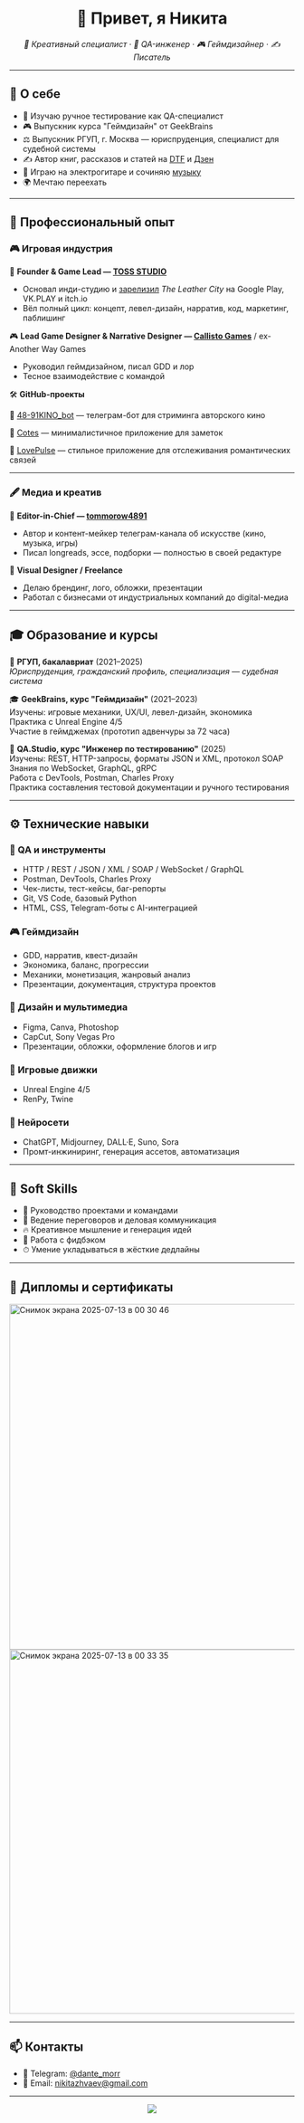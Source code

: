 <h1 align="center">👋 Привет, я Никита</h1>
<p align="center"><i>🎯 Креативный специалист · 🧪 QA-инженер · 🎮 Геймдизайнер · ✍️ Писатель</i></p>

---

## 🧭 О себе

- 🧩 Изучаю ручное тестирование как QA-специалист
- 🎮 Выпускник курса "Геймдизайн" от GeekBrains  
- ⚖️ Выпускник РГУП, г. Москва — юриспруденция, специалист для судебной системы  
- ✍️ Автор книг, рассказов и статей на [DTF](https://dtf.ru/id269504) и [Дзен](https://dzen.ru/toss)  
- 🎸 Играю на электрогитаре и сочиняю [музыку](https://vk.com/music/playlist/651786960_11_48e611ceeae2033fe8)  
- 🌍 Мечтаю переехать

---

## 💼 Профессиональный опыт

### 🎮 Игровая индустрия

🧵 **Founder & Game Lead — [TOSS STUDIO](https://logman12.itch.io/)**  
- Основал инди-студию и [зарелизил](https://logman12.itch.io/the-leather-city) *The Leather City* на Google Play, VK.PLAY и itch.io  
- Вёл полный цикл: концепт, левел-дизайн, нарратив, код, маркетинг, паблишинг

🎮 **Lead Game Designer & Narrative Designer — [Callisto Games](https://vk.com/department34)** / ex-Another Way Games  
- Руководил геймдизайном, писал GDD и лор 
- Тесное взаимодействие с командой

🛠 **GitHub-проекты** 

🔹 [48-91KINO_bot](https://github.com/dantemorrigan/48-91KINO_bot) — телеграм-бот для стриминга авторского кино

🔹 [Cotes](https://github.com/dantemorrigan/Cotes) — минималистичное приложение для заметок

🔹 [LovePulse](https://github.com/dantemorrigan/lovepulse) — стильное приложение для отслеживания романтических связей

---

### 🖋 Медиа и креатив

📡 **Editor-in-Chief — [tommorow4891](https://t.me/tommorow4891)**  
- Автор и контент-мейкер телеграм-канала об искусстве (кино, музыка, игры)  
- Писал longreads, эссе, подборки — полностью в своей редактуре

🎨 **Visual Designer / Freelance**  
- Делаю брендинг, лого, обложки, презентации  
- Работал с бизнесами от индустриальных компаний до digital-медиа

---

## 🎓 Образование и курсы

📘 **РГУП, бакалавриат** (2021–2025)  
*Юриспруденция, гражданский профиль, специализация — судебная система*

🎓 **GeekBrains, курс "Геймдизайн"** (2021–2023)  
Изучены: игровые механики, UX/UI, левел-дизайн, экономика  
Практика с Unreal Engine 4/5  
Участие в геймджемах (прототип адвенчуры за 72 часа)

🧪 **QA.Studio, курс "Инженер по тестированию"** (2025)  
Изучены: REST, HTTP-запросы, форматы JSON и XML, протокол SOAP  
Знания по WebSocket, GraphQL, gRPC  
Работа с DevTools, Postman, Charles Proxy  
Практика составления тестовой документации и ручного тестирования
    
---

## ⚙️ Технические навыки

### 🧪 QA и инструменты  
- HTTP / REST / JSON / XML / SOAP / WebSocket / GraphQL  
- Postman, DevTools, Charles Proxy  
- Чек-листы, тест-кейсы, баг-репорты  
- Git, VS Code, базовый Python  
- HTML, CSS, Telegram-боты с AI-интеграцией

### 🎮 Геймдизайн  
- GDD, нарратив, квест-дизайн  
- Экономика, баланс, прогрессии  
- Механики, монетизация, жанровый анализ  
- Презентации, документация, структура проектов

### 🎨 Дизайн и мультимедиа  
- Figma, Canva, Photoshop  
- CapCut, Sony Vegas Pro  
- Презентации, обложки, оформление блогов и игр

### 🔧 Игровые движки  
- Unreal Engine 4/5  
- RenPy, Twine

### 🤖 Нейросети  
- ChatGPT, Midjourney, DALL·E, Suno, Sora  
- Промт-инжиниринг, генерация ассетов, автоматизация

---

## 🤝 Soft Skills

- 📌 Руководство проектами и командами  
- 💬 Ведение переговоров и деловая коммуникация  
- 🔥 Креативное мышление и генерация идей  
- 📢 Работа с фидбэком  
- ⏱ Умение укладываться в жёсткие дедлайны

---

## 📎 Дипломы и сертификаты
<img width="841" height="611" alt="Снимок экрана 2025-07-13 в 00 30 46" src="https://github.com/user-attachments/assets/3d56c482-63f4-4731-9f93-fee118d1cf10" />
<img width="883" height="644" alt="Снимок экрана 2025-07-13 в 00 33 35" src="https://github.com/user-attachments/assets/bf1ac23e-a168-4292-977e-4bbd499c4426" />

---

## 📫 Контакты

- 💬 Telegram: [@dante_morr](https://t.me/dante_morr1209)  
- 📧 Email: [nikitazhvaev@gmail.com](mailto:nikitazhvaev@gmail.com)  

---

<p align="center">
  <img src="https://github-readme-stats.vercel.app/api?username=dantemorrigan&show_icons=true&theme=tokyonight&hide_border=true" />
</p>

